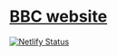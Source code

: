 # [BBC website](https://bbc-sample-website.netlify.app/)
[![Netlify Status](https://api.netlify.com/api/v1/badges/321c531d-17d9-43b3-89f8-9ec785d8928e/deploy-status)](https://app.netlify.com/sites/bbc-sample-website/deploys)
